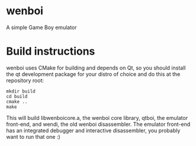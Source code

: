 wenboi
======

A simple Game Boy emulator

Build instructions
==================

wenboi uses CMake for building and depends on Qt, so you should install
the qt development package for your distro of choice and do this at the
repository root:

    mkdir build
    cd build
    cmake ..
    make
    
This will build libwenboicore.a, the wenboi core library, qtboi, the
emulator front-end, and wendi, the old wenboi disassembler. The emulator
front-end has an integrated debugger and interactive disassembler, you
probably want to run that one :)
